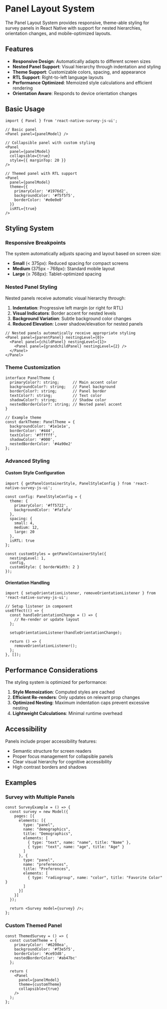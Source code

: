 # Panel Layout System

The Panel Layout System provides responsive, theme-able styling for survey panels in React Native with support for nested hierarchies, orientation changes, and mobile-optimized layouts.

## Features

- **Responsive Design**: Automatically adapts to different screen sizes
- **Nested Panel Support**: Visual hierarchy through indentation and styling
- **Theme Support**: Customizable colors, spacing, and appearance
- **RTL Support**: Right-to-left language layouts
- **Performance Optimized**: Memoized style calculations and efficient rendering
- **Orientation Aware**: Responds to device orientation changes

## Basic Usage

```tsx
import { Panel } from 'react-native-survey-js-ui';

// Basic panel
<Panel panel={panelModel} />

// Collapsible panel with custom styling
<Panel 
  panel={panelModel}
  collapsible={true}
  style={{ marginTop: 20 }}
/>

// Themed panel with RTL support
<Panel 
  panel={panelModel}
  theme={{
    primaryColor: '#1976d2',
    backgroundColor: '#f5f5f5',
    borderColor: '#e0e0e0'
  }}
  isRTL={true}
/>
```

## Styling System

### Responsive Breakpoints

The system automatically adjusts spacing and layout based on screen size:

- **Small** (< 375px): Reduced spacing for compact screens
- **Medium** (375px - 768px): Standard mobile layout
- **Large** (≥ 768px): Tablet-optimized spacing

### Nested Panel Styling

Nested panels receive automatic visual hierarchy through:

1. **Indentation**: Progressive left margin (or right for RTL)
2. **Visual Indicators**: Border accent for nested levels
3. **Background Variation**: Subtle background color changes
4. **Reduced Elevation**: Lower shadow/elevation for nested panels

```tsx
// Nested panels automatically receive appropriate styling
<Panel panel={parentPanel} nestingLevel={0}>
  <Panel panel={childPanel} nestingLevel={1}>
    <Panel panel={grandchildPanel} nestingLevel={2} />
  </Panel>
</Panel>
```

### Theme Customization

```tsx
interface PanelTheme {
  primaryColor?: string;      // Main accent color
  backgroundColor?: string;   // Panel background
  borderColor?: string;       // Panel border
  textColor?: string;         // Text color
  shadowColor?: string;       // Shadow color
  nestedBorderColor?: string; // Nested panel accent
}

// Example theme
const darkTheme: PanelTheme = {
  backgroundColor: '#1e1e1e',
  borderColor: '#444',
  textColor: '#ffffff',
  shadowColor: '#000',
  nestedBorderColor: '#4a90e2'
};
```

### Advanced Styling

#### Custom Style Configuration

```tsx
import { getPanelContainerStyle, PanelStyleConfig } from 'react-native-survey-js-ui';

const config: PanelStyleConfig = {
  theme: {
    primaryColor: '#ff5722',
    backgroundColor: '#fafafa'
  },
  spacing: {
    small: 4,
    medium: 12,
    large: 20
  },
  isRTL: true
};

const customStyles = getPanelContainerStyle({
  nestingLevel: 1,
  config,
  customStyle: { borderWidth: 2 }
});
```

#### Orientation Handling

```tsx
import { setupOrientationListener, removeOrientationListener } from 'react-native-survey-js-ui';

// Setup listener in component
useEffect(() => {
  const handleOrientationChange = () => {
    // Re-render or update layout
  };
  
  setupOrientationListener(handleOrientationChange);
  
  return () => {
    removeOrientationListener();
  };
}, []);
```

## Performance Considerations

The styling system is optimized for performance:

1. **Style Memoization**: Computed styles are cached
2. **Efficient Re-renders**: Only updates on relevant prop changes
3. **Optimized Nesting**: Maximum indentation caps prevent excessive nesting
4. **Lightweight Calculations**: Minimal runtime overhead

## Accessibility

Panels include proper accessibility features:

- Semantic structure for screen readers
- Proper focus management for collapsible panels
- Clear visual hierarchy for cognitive accessibility
- High contrast borders and shadows

## Examples

### Survey with Multiple Panels

```tsx
const SurveyExample = () => {
  const survey = new Model({
    pages: [{
      elements: [{
        type: "panel",
        name: "demographics",
        title: "Demographics",
        elements: [
          { type: "text", name: "name", title: "Name" },
          { type: "text", name: "age", title: "Age" }
        ]
      }, {
        type: "panel",
        name: "preferences",
        title: "Preferences",
        elements: [
          { type: "radiogroup", name: "color", title: "Favorite Color" }
        ]
      }]
    }]
  });

  return <Survey model={survey} />;
};
```

### Custom Themed Panel

```tsx
const ThemedSurvey = () => {
  const customTheme = {
    primaryColor: '#6200ea',
    backgroundColor: '#f3e5f5',
    borderColor: '#ce93d8',
    nestedBorderColor: '#ab47bc'
  };

  return (
    <Panel 
      panel={panelModel}
      theme={customTheme}
      collapsible={true}
    />
  );
};
```